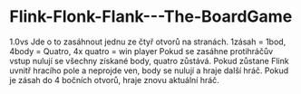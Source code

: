 # Flink-Flonk-Flank---The-BoardGame
1.0vs Jde o to zasáhnout jednu ze čtyř otvorů na stranách. 1zásah = 1bod, 4body = Quatro, 4x quatro = win player Pokud se zasáhne protihráčův vstup nulují se všechny získané body, quatro zůstává. Pokud zůstane Flink uvnitř hracího pole a neprojde ven, body se nulují a hraje další hráč. Pokud je zásah do 4 bočních otvorů, hraje znovu aktuální hráč.
